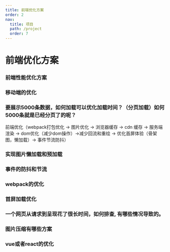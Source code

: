 ```yaml
---
title: 前端优化方案
order: 2
nav:
  title: 项目
  path: /project
  order: 7
---
```


# 前端优化方案


### 前端性能优化方案

### 移动端的优化

### 要展示5000条数据，如何加载可以优化加载时间？（分页加载）如何5000条就是已经分页了的呢？

前端优化（webpack打包优化 -> 图片优化 -> 浏览器缓存 -> cdn 缓存 -> 服务端渲染 -> dom优化（减少dom操作）->减少回流和重绘 -> 优化首屏体验（骨架图，懒加载）-> 事件节流防抖）

### 实现图片懒加载和预加载

### 事件的防抖和节流

### webpack的优化

### 首屏加载优化

### 一个网页从请求到呈现花了很长时间，如何排查, 有哪些情况导致的。

### 图片压缩有哪些方案

### vue或者react的优化

### 